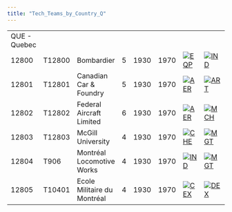 ```yaml
---
title: "Tech_Teams_by_Country_Q"
---
```


|              |        |                             |     |      |      |                                                                                           |                                                                                             |                                                                                       |                                                                                       |                                                               |
|--------------|--------|-----------------------------|-----|------|------|-------------------------------------------------------------------------------------------|---------------------------------------------------------------------------------------------|---------------------------------------------------------------------------------------|---------------------------------------------------------------------------------------|---------------------------------------------------------------|
| QUE - Quebec |        |                             |     |      |      |                                                                                           |                                                                                             |                                                                                       |                                                                                       |                                                               |
| 12800        | T12800 | Bombardier                  | 5   | 1930 | 1970 | [![EQP](/images/2/20/General_equipment.png)](/File:General_equipment.png "EQP")           | [![IND](/images/7/79/Industrial_engineering.png)](/File:Industrial_engineering.png "IND")   | [![MGT](/images/c/c7/Management.png)](/File:Management.png "MGT")                     | [![MCH](/images/a/a1/Mechanics.png)](/File:Mechanics.png "MCH")                       |                                                               |
| 12801        | T12801 | Canadian Car & Foundry      | 5   | 1930 | 1970 | [![AER](/images/a/a1/Aeronautics.png)](/File:Aeronautics.png "AER")                       | [![ART](/images/d/d8/Artillery.png)](/File:Artillery.png "ART")                             | [![MCH](/images/a/a1/Mechanics.png)](/File:Mechanics.png "MCH")                       | [![TEC](/images/9/9d/Technical_efficiency.png)](/File:Technical_efficiency.png "TEC") |                                                               |
| 12802        | T12802 | Federal Aircraft Limited    | 6   | 1930 | 1970 | [![AER](/images/a/a1/Aeronautics.png)](/File:Aeronautics.png "AER")                       | [![MCH](/images/a/a1/Mechanics.png)](/File:Mechanics.png "MCH")                             | [![TEC](/images/9/9d/Technical_efficiency.png)](/File:Technical_efficiency.png "TEC") |                                                                                       |                                                               |
| 12803        | T12803 | McGill University           | 4   | 1930 | 1970 | [![CHE](/images/1/19/Chemistry.png)](/File:Chemistry.png "CHE")                           | [![MGT](/images/c/c7/Management.png)](/File:Management.png "MGT")                           | [![MTH](/images/7/79/Mathematics.png)](/File:Mathematics.png "MTH")                   | [![MCH](/images/a/a1/Mechanics.png)](/File:Mechanics.png "MCH")                       |                                                               |
| 12804        | T906   | Montréal Locomotive Works   | 4   | 1930 | 1970 | [![IND](/images/7/79/Industrial_engineering.png)](/File:Industrial_engineering.png "IND") | [![MGT](/images/c/c7/Management.png)](/File:Management.png "MGT")                           | [![MCH](/images/a/a1/Mechanics.png)](/File:Mechanics.png "MCH")                       |                                                                                       |                                                               |
| 12805        | T10401 | Ecole Militaire du Montréal | 4   | 1930 | 1970 | [![CEX](/images/b/bc/Centralized_execution.png)](/File:Centralized_execution.png "CEX")   | [![DEX](/images/0/0d/Decentralized_execution.png)](/File:Decentralized_execution.png "DEX") | [![INF](/images/b/be/Infantry_focus.png)](/File:Infantry_focus.png "INF")             | [![LGT](/images/1/1d/Large_unit_tactics.png)](/File:Large_unit_tactics.png "LGT")     | [![TRA](/images/b/b1/Training.png)](/File:Training.png "TRA") |
